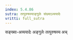 ```yaml
---
index: 5.4.86
sutra: तत्पुरुषस्याङ्गुलेः संख्याऽव्ययादेः
vritti: full_sutra
---
```


सङ्ख्या-अव्ययादेः अङ्गुलेः तत्पुरुषस्य अच् 